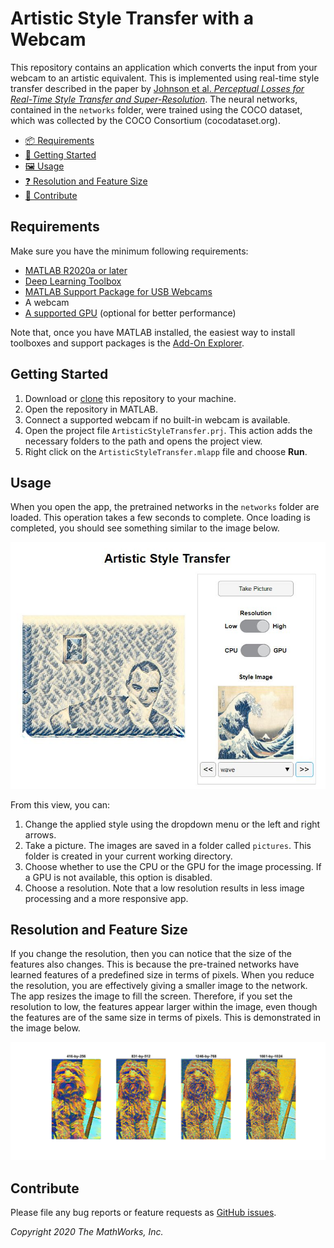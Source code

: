 # Artistic Style Transfer with a Webcam

This repository contains an application which converts the input from your webcam to an artistic equivalent.
This is implemented using real-time style transfer described in the paper by 
[Johnson et al. *Perceptual Losses for Real-Time Style Transfer
and Super-Resolution*](https://arxiv.org/pdf/1603.08155.pdf). 
The neural networks, contained in the `networks` folder, were trained using the COCO dataset,
 which was collected by the COCO Consortium (cocodataset.org).

- [📦 Requirements](#requirements)
- [🏁 Getting Started](#getting-started)
- [🖼️ Usage](#usage)
- [❓ Resolution and Feature Size](#resolution-and-feature-size)
- [💬 Contribute](#contribute)

## Requirements

Make sure you have the minimum following requirements:

- [MATLAB R2020a or later](https://www.mathworks.com/products/get-matlab.html?s_tid=gn_getml)
- [Deep Learning Toolbox](https://www.mathworks.com/products/deep-learning.html)
- [MATLAB Support Package for USB Webcams](https://www.mathworks.com/matlabcentral/fileexchange/45182-matlab-support-package-for-usb-webcams)
- A webcam
- [A supported GPU](https://www.mathworks.com/help/parallel-computing/gpu-support-by-release.html) (optional for better performance)

Note that, once you have MATLAB installed, the easiest way to install toolboxes and support packages
 is the [Add-On Explorer](https://www.mathworks.com/help/matlab/matlab_env/get-add-ons.html). 

## Getting Started

1. Download or [clone](https://www.mathworks.com/help/matlab/matlab_prog/use-source-control-with-projects.html#mw_4cc18625-9e78-4586-9cc4-66e191ae1c2c)
 this repository to your machine.
2. Open the repository in MATLAB.
3. Connect a supported webcam if no built-in webcam is available.
4. Open the project file `ArtisticStyleTransfer.prj`. This action adds the necessary folders to the path and opens the project view.
5. Right click on the `ArtisticStyleTransfer.mlapp` file and choose **Run**.

## Usage

When you open the app, the pretrained networks in the `networks` folder are loaded. This operation takes a few seconds to complete.
Once loading is completed, you should see something similar to the image below.

![](readme_images/AppGUI.jpg)

From this view, you can:

1. Change the applied style using the dropdown menu or the left and right arrows.
2. Take a picture. The images are saved in a folder called `pictures`. This folder is created in your current working directory.
3. Choose whether to use the CPU or the GPU for the image processing. If a GPU is not available, this option is disabled.
4. Choose a resolution. Note that a low resolution results in less image processing and a more responsive app.

## Resolution and Feature Size

If you change the resolution, then you can notice that the size of the features also changes. 
This is because the pre-trained networks have learned features of a predefined size in terms of pixels. 
When you reduce the resolution, you are effectively giving a smaller image to the network. 
The app resizes the image to fill the screen. 
Therefore, if you set the resolution to low, the features appear larger within the image, even though the features are of the same size in terms of pixels. 
This is demonstrated in the image below.

![](readme_images/inputSize.png)

## Contribute

Please file any bug reports or feature requests as [GitHub issues](https://github.com/matlab-deep-learning/artistic-style-transfer/issues).
 
_Copyright 2020 The MathWorks, Inc._
